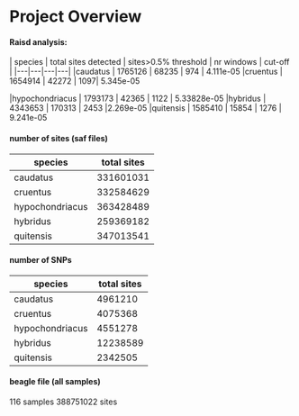 # Project Overview

#### Raisd analysis:

| species  | total sites detected  | sites>0.5% threshold  |  nr windows | cut-off |
|---|---|---|---|
|caudatus | 1765126  |   68235 |  974 | 4.111e-05
|cruentus   | 1654914  | 42272  | 1097| 5.345e-05

|hypochondriacus  | 1793173  |  42365 | 1122 | 5.33828e-05
|hybridus   | 4343653  |  170313 | 2453 |2.269e-05
|quitensis   |   1585410 |   15854 | 1276 | 9.241e-05



#### number of sites (saf files)

| species  | total sites  
|---|---|
|caudatus | 331601031  
|cruentus   | 332584629
|hypochondriacus  | 363428489   
|hybridus   | 259369182
|quitensis   |   347013541


#### number of SNPs

| species  | total sites    
|---|---|
|caudatus |  4961210  
|cruentus   |  4075368
|hypochondriacus  | 4551278
|hybridus   |   12238589
|quitensis   |   2342505




#### beagle file (all samples)
116 samples
388751022 sites
